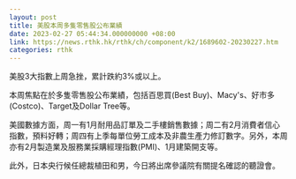 ```yaml
---
layout: post
title: 美股本周多隻零售股公布業績
date: 2023-02-27 05:44:34.000000000 +08:00
link: https://news.rthk.hk/rthk/ch/component/k2/1689602-20230227.htm
categories: rthk
---
```


美股3大指數上周急挫，累計跌約3%或以上。

本周焦點在於多隻零售股公布業績，包括百思買(Best Buy)、Macy's、好市多(Costco)、Target及Dollar Tree等。

美國數據方面，周一有1月耐用品訂單及二手樓銷售數據；周二有2月消費者信心指數，預料好轉；周四有上季每單位勞工成本及非農生產力修訂數字。另外，本周亦有2月製造業及服務業採購經理指數(PMI)、1月建築開支等。

此外，日本央行候任總裁植田和男，今日將出席參議院有關提名確認的聽證會。
